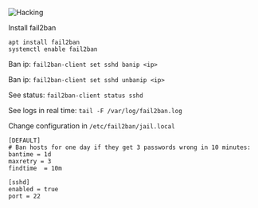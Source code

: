 ![Hacking](https://www.appliedi.net/wp-content/uploads/2014/08/Fotolia_64117399_XS.jpg)

Install fail2ban
```
apt install fail2ban
systemctl enable fail2ban
```

Ban ip: `fail2ban-client set sshd banip <ip>`

Ban ip: `fail2ban-client set sshd unbanip <ip>`

See status: `fail2ban-client status sshd`

See logs in real time: `tail -F /var/log/fail2ban.log`

Change configuration in `/etc/fail2ban/jail.local`
```
[DEFAULT]
# Ban hosts for one day if they get 3 passwords wrong in 10 minutes:
bantime = 1d
maxretry = 3
findtime  = 10m

[sshd]
enabled = true
port = 22
```
